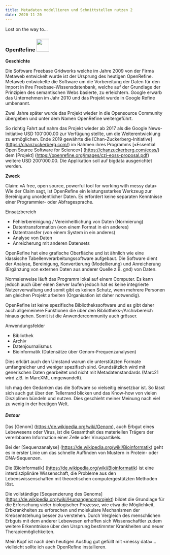 ```yaml
---
title: Metadaten modellieren und Schnittstellen nutzen 2
date: 2020-11-20
---
```


Lost on the way to...

### OpenRefine <img src="https://upload.wikimedia.org/wikipedia/commons/4/4b/OpenRefine_New_Logo.png" width="40"> ###


**Geschichte**

Die Software Freebase Gridworks welche im Jahre 2009 von der Firma Metaweb entwickelt wurde ist der Ursprung des heutigen OpenRefine. Metaweb entwickelte die Software um die Vorbereitung der Daten für den Import in ihre Freebase-Wissensdatenbank, welche auf der Grundlage der Prinzipien des semantischen Webs basierte, zu erleichtern. Google erwarb das Unternehmen im Jahr 2010 und das Projekt wurde in Google Refine umbenannt.

Zwei Jahre später wurde das Projekt wieder in die Opensource Community übergeben und unter dem Namen OpenRefine weitergeführt. 

So richtig Fahrt auf nahm das Projekt wieder ab 2017 als die Google News-Initiative USD 100'000.00 zur Verfügung stellte, um die Weiterentwicklung zu ermöglichen. Ende 2019 gewährte die [Chan-Zuckerberg-Initiative] (https://chanzuckerberg.com/) im Rahmen ihres Programms [«Essential Open Source Software for Science»] (https://chanzuckerberg.com/eoss/) dem [Projekt] (https://openrefine.org/images/czi-eoss-proposal.pdf) weitere USD 200'000.00. Die Applikation soll auf bigdata ausgerichtet werden.

**Zweck**

Claim: «A free, open source, powerful tool for working with messy data»
Wie der Claim sagt, ist OpenRefine ein leistungsstarkes Werkzeug zur Bereinigung unordentlicher Daten. Es erfordert keine separaten Kenntnisse einer Programmier- oder Abfragesprache.  

Einsatzbereich
-	Fehlerbereinigung / Vereinheitlichung von Daten (Normierung)
-	Datentransformation (von einem Format in ein anderes)
-	Datentransfer (von einem System in ein anderes)
-	Analyse von Daten
-	Anreicherung mit anderen Datensets

OpenRefine hat eine grafische Oberfläche und ist ähnlich wie eine klassische Tabellenverarbeitungssoftware aufgebaut. Die Software dient der Analyse, Bereinigung, Konvertierung (Modellierung) und Anreicherung (Ergänzung von externen Daten aus anderer Quelle z.B. gnd) von Daten.

Normalerweise läuft das Programm lokal auf einem Computer. Es kann jedoch auch über einen Server laufen jedoch hat es keine integrierte Nutzerverwaltung und somit gibt es keinen Schutz, wenn mehrere Personen am gleichen Projekt arbeiten (Organisation ist daher notwendig).

OpenRefine ist keine spezifische Bibliothekssoftware und es gibt daher auch allgemeinere Funktionen die über den Bibliotheks-/Archivbereich hinaus gehen. Somit ist die Anwendercommunity auch grösser.

Anwendungsfelder
-	Bibliothek
-	Archiv
-	Datenjournalismus
-	Bioinformatik (Datensätze über Genom-Frequenzanalysen)

Dies erklärt auch den Umstand warum die unterstützten Formate umfangreicher und weniger spezifisch sind. Grundsätzlich wird mit generischen Daten gearbeitet und nicht mit Metadatenstandards (Marc21 wird z.B. in MarcXML umgewandelt).

Ich mag den Gedanken das die Software so vielseitig einsetzbar ist. So lässt sich auch gut über den Tellerrand blicken und das Know-how von vielen Disziplinen bündeln und nutzen. Dies geschieht meiner Meinung nach viel zu wenig in der heutigen Welt.

#### *Detour* ####
Das [Genom] (https://de.wikipedia.org/wiki/Genom), auch Erbgut eines Lebewesens oder Virus, ist die Gesamtheit des materiellen Trägers der vererbbaren Information einer Zelle oder Viruspartikels. 

Bei der [Sequenzanalyse] (https://de.wikipedia.org/wiki/Bioinformatik) geht es in erster Linie um das schnelle Auffinden von Mustern in Protein- oder DNA-Sequenzen.

Die [Bioinformatik] (https://de.wikipedia.org/wiki/Bioinformatik) ist eine interdisziplinäre Wissenschaft, die Probleme aus den Lebenswissenschaften mit theoretischen computergestützten Methoden löst. 

Die vollständige [Sequenzierung des Genoms] (https://de.wikipedia.org/wiki/Humangenomprojekt) bildet die Grundlage für die Erforschung vieler biologischer Prozesse, wie etwa die Möglichkeit, Erbkrankheiten zu erforschen und molekulare Mechanismen der Krebsentstehung besser zu verstehen. Durch Vergleich des menschlichen Erbguts mit dem anderer Lebewesen erhoffen sich Wissenschaftler zudem weitere Erkenntnisse über den Ursprung bestimmter Krankheiten und neuer Therapiemöglichkeiten. 


Mein Kopf ist nach dem heutigen Ausflug gut gefüllt mit «messy data»… vielleicht sollte ich auch OpenRefine installieren.







